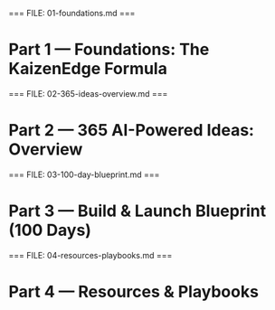 <!-- Paste Llama's ENTIRE output here. Use the exact markers below. -->

=== FILE: 01-foundations.md ===
# Part 1 — Foundations: The KaizenEdge Formula

=== FILE: 02-365-ideas-overview.md ===
# Part 2 — 365 AI-Powered Ideas: Overview

=== FILE: 03-100-day-blueprint.md ===
# Part 3 — Build & Launch Blueprint (100 Days)

=== FILE: 04-resources-playbooks.md ===
# Part 4 — Resources & Playbooks
